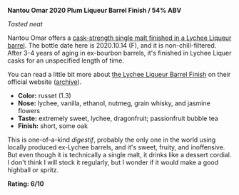**Nantou Omar 2020 Plum Liqueur Barrel Finish / 54% ABV**

*Tasted neat*

Nantou Omar offers a [cask-strength single malt finished in a Lychee Liqueur barrel](https://www.whiskybase.com/whiskies/whisky/233972/nantou-omar#whisky-note-holder).  The bottle date here is 2020.10.14 (F), and it is non-chill-filtered.  After 3-4 years of aging in ex-bourbon barrels, it's finished in Lychee Liquer casks for an unspecified length of time.

You can read a little bit more about [the Lychee Liqueur Barrel Finish](https://omarwhisky.com.tw/en/product_info.aspx?id=44) on their official website ([archive](https://web.archive.org/web/20220528192619/https://omarwhisky.com.tw/en/product_info.aspx?id=44)).

* **Color:** russet (1.3)
* **Nose:** lychee, vanilla, ethanol, nutmeg, grain whisky, and jasmine flowers
* **Taste:** extremely sweet, lychee, dragonfruit; passionfruit bubble tea
* **Finish:** short, some oak

This is one-of-a-kind _digestif_, probably the only one in the world using locally produced ex-Lychee barrels, and it's sweet, fruity, and inoffensive.  But even though it is technically a single malt, it drinks like a dessert cordial.  I don't think I will stock it regularly, but I wonder if it would make a good highball or spritz.

**Rating: 6/10**